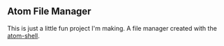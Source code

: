 ## Atom File Manager
This is just a little fun project I'm making. A file manager created with the [atom-shell](https://github.com/atom/atom-shell).